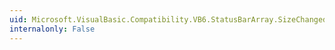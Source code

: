 ```yaml
---
uid: Microsoft.VisualBasic.Compatibility.VB6.StatusBarArray.SizeChanged
internalonly: False
---
```

